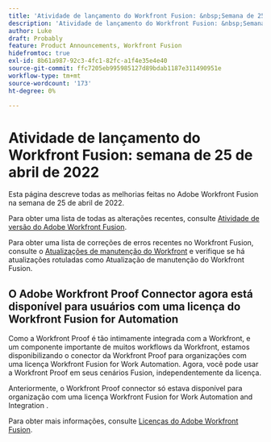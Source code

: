 ```yaml
---
title: 'Atividade de lançamento do Workfront Fusion: &nbsp;Semana de 25 de abril de 2022'
description: 'Atividade de lançamento do Workfront Fusion: &nbsp;Semana de 25 de abril de 2022'
author: Luke
draft: Probably
feature: Product Announcements, Workfront Fusion
hidefromtoc: true
exl-id: 8b61a987-92c3-4fc1-82fc-a1f4e35e4e40
source-git-commit: ffc7205eb995985127d89bdab1187e311490951e
workflow-type: tm+mt
source-wordcount: '173'
ht-degree: 0%

---
```


# Atividade de lançamento do Workfront Fusion: semana de 25 de abril de 2022

Esta página descreve todas as melhorias feitas no Adobe Workfront Fusion na semana de 25 de abril de 2022.

Para obter uma lista de todas as alterações recentes, consulte [Atividade de versão do Adobe Workfront Fusion](../../../product-announcements/product-releases/fusion-release-activity/fusion-release-activity.md).

Para obter uma lista de correções de erros recentes no Workfront Fusion, consulte o [Atualizações de manutenção do Workfront](https://one.workfront.com/s/article/Workfront-Maintenance-Updates-1882317350) e verifique se há atualizações rotuladas como Atualização de manutenção do Workfront Fusion.

## O Adobe Workfront Proof Connector agora está disponível para usuários com uma licença do Workfront Fusion for Automation

Como a Workfront Proof é tão intimamente integrada com a Workfront, e um componente importante de muitos workflows da Workfront, estamos disponibilizando o conector da Workfront Proof para organizações com uma licença Workfront Fusion for Work Automation. Agora, você pode usar a Workfront Proof em seus cenários Fusion, independentemente da licença.

Anteriormente, o Workfront Proof connector só estava disponível para organização com uma licença Workfront Fusion for Work Automation and Integration .

Para obter mais informações, consulte [Licenças do Adobe Workfront Fusion](../../../workfront-fusion/get-started/license-automation-vs-integration.md).
